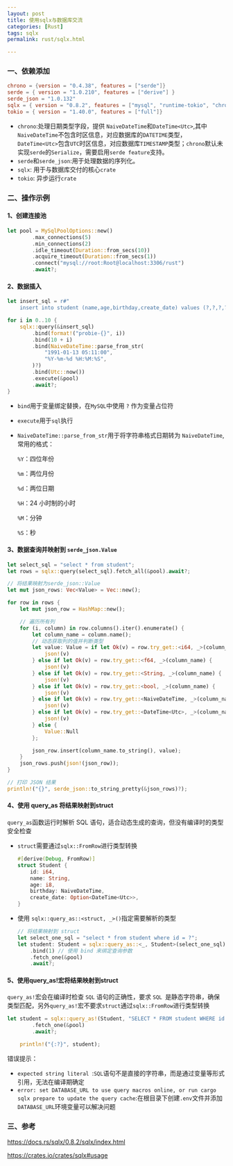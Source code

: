 ```yaml
---
layout: post
title: 使用sqlx与数据库交流
categories: [Rust]
tags: sqlx
permalink: rust/sqlx.html

---
```




### 一、依赖添加

```toml
chrono = {version = "0.4.38", features = ["serde"]}
serde = { version = "1.0.210", features = ["derive"] }
serde_json = "1.0.132"
sqlx = { version = "0.8.2", features = ["mysql", "runtime-tokio", "chrono", "json", "tls-rustls"] }
tokio = { version = "1.40.0", features = ["full"]}
```

* `chrono`:处理日期类型字段，提供 `NaiveDateTime`和`DateTime<Utc>`,其中`NaiveDateTime`不包含时区信息，对应数据库的`DATETIME`类型，`DateTime<Utc>`包含`UTC`时区信息，对应数据库`TIMESTAMP`类型；`chrono`默认未实现`serde`的`Serialize`，需要启用`serde feature`支持。
* `serde`和`serde_json`:用于处理数据的序列化。
* `sqlx`: 用于与数据库交付的核心`crate`
* `tokio`: 异步运行`crate`



### 二、操作示例

#### 1、创建连接池

```rust
let pool = MySqlPoolOptions::new()
        .max_connections(5)
        .min_connections(2)
        .idle_timeout(Duration::from_secs(10))
        .acquire_timeout(Duration::from_secs(1))
        .connect("mysql://root:Root@localhost:3306/rust")
        .await?;
```



#### 2、数据插入

```rust
let insert_sql = r#"
    insert into student (name,age,birthday,create_date) values (?,?,?,?)"#;

for i in 0..10 {
    sqlx::query(&insert_sql)
        .bind(format!("probie-{}", i))
        .bind(10 + i)
        .bind(NaiveDateTime::parse_from_str(
            "1991-01-13 05:11:00",
            "%Y-%m-%d %H:%M:%S",
        )?)
        .bind(Utc::now())
        .execute(&pool)
        .await?;
}
```



* `bind`用于变量绑定替换，在`MySQL`中使用 `?` 作为变量占位符

* `execute`用于`sql`执行

* `NaiveDateTime::parse_from_str`用于将字符串格式日期转为 `NaiveDateTime`,常用的格式：

  `%Y`：四位年份

  `%m`：两位月份

  `%d`：两位日期

  `%H`：24 小时制的小时

  `%M`：分钟

  `%S`：秒



#### 3、数据查询并映射到 `serde_json.Value`

```rust
let select_sql = "select * from student";
let rows = sqlx::query(select_sql).fetch_all(&pool).await?;

// 将结果映射为serde_json::Value
let mut json_rows: Vec<Value> = Vec::new();

for row in rows {
    let mut json_row = HashMap::new();

    // 遍历所有列
    for (i, column) in row.columns().iter().enumerate() {
        let column_name = column.name();
        // 动态获取列的值并判断类型
        let value: Value = if let Ok(v) = row.try_get::<i64, _>(column_name) {
            json!(v)
        } else if let Ok(v) = row.try_get::<f64, _>(column_name) {
            json!(v)
        } else if let Ok(v) = row.try_get::<String, _>(column_name) {
            json!(v)
        } else if let Ok(v) = row.try_get::<bool, _>(column_name) {
            json!(v)
        } else if let Ok(v) = row.try_get::<NaiveDateTime, _>(column_name) {
            json!(v)
        } else if let Ok(v) = row.try_get::<DateTime<Utc>, _>(column_name) {
            json!(v)
        } else {
            Value::Null
        };

        json_row.insert(column_name.to_string(), value);
    }
    json_rows.push(json!(json_row));
}

// 打印 JSON 结果
println!("{}", serde_json::to_string_pretty(&json_rows)?);
```



#### 4、使用 query_as 将结果映射到struct

`query_as`函数运行时解析 SQL 语句，适合动态生成的查询，但没有编译时的类型安全检查



* `struct`需要通过`sqlx::FromRow`进行类型转换

  ```rust
  #[derive(Debug, FromRow)]
  struct Student {
      id: i64,
      name: String,
      age: i8,
      birthday: NaiveDateTime,
      create_date: Option<DateTime<Utc>>,
  }
  ```

  

* 使用 `sqlx::query_as::<struct, _>()`指定需要解析的类型

  ```rust
  // 将结果映射到 struct
  let select_one_sql = "select * from student where id = ?";
  let student: Student = sqlx::query_as::<_, Student>(select_one_sql)
      .bind(1) // 使用 bind 来绑定查询参数
      .fetch_one(&pool)
      .await?;
  ```

  

#### 5、使用query_as!宏将结果映射到struct

`query_as!`宏会在编译时检查 `SQL` 语句的正确性，要求 `SQL `是静态字符串，确保类型匹配，另外`query_as!`宏不要求`struct`通过`sqlx::FromRow`进行类型转换

```rust
let student = sqlx::query_as!(Student, "SELECT * FROM student WHERE id = ?", 1)
        .fetch_one(&pool)
        .await?;

    println!("{:?}", student);
```



错误提示：

* `expected string literal `:`SQL`语句不是直接的字符串，而是通过变量等形式引用，无法在编译期确定
* `error: set DATABASE_URL to use query macros online, or run cargo sqlx prepare to update the query cache`:在根目录下创建`.env`文件并添加`DATABASE_URL`环境变量可以解决问题



### 三、参考

https://docs.rs/sqlx/0.8.2/sqlx/index.html

https://crates.io/crates/sqlx#usage